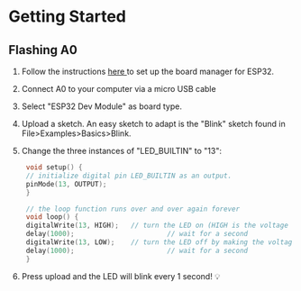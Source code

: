 # Getting Started

## Flashing A0

1. Follow the instructions [here ](https://github.com/espressif/arduino-esp32/blob/master/docs/arduino-ide/boards_manager.md)to set up the board manager for ESP32.
2. Connect A0 to your computer via a micro USB cable
3. Select "ESP32 Dev Module" as board type.
4. Upload a sketch. An easy sketch to adapt is the "Blink" sketch found in File&gt;Examples&gt;Basics&gt;Blink.
5. Change the three instances of "LED\_BUILTIN" to "13": 

   ```cpp
    void setup() {
    // initialize digital pin LED_BUILTIN as an output.
    pinMode(13, OUTPUT);
    }

    // the loop function runs over and over again forever
    void loop() {
    digitalWrite(13, HIGH);   // turn the LED on (HIGH is the voltage level)
    delay(1000);                       // wait for a second
    digitalWrite(13, LOW);    // turn the LED off by making the voltage LOW
    delay(1000);                       // wait for a second
    }
   ```

6. Press upload and the LED will blink every 1 second! 💡



